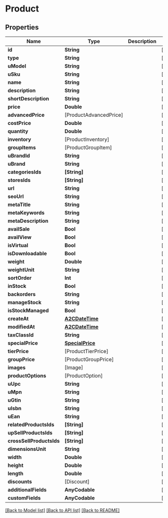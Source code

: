 # Product

## Properties
Name | Type | Description | Notes
------------ | ------------- | ------------- | -------------
**id** | **String** |  | [optional] 
**type** | **String** |  | [optional] 
**uModel** | **String** |  | [optional] 
**uSku** | **String** |  | [optional] 
**name** | **String** |  | [optional] 
**description** | **String** |  | [optional] 
**shortDescription** | **String** |  | [optional] 
**price** | **Double** |  | [optional] 
**advancedPrice** | [ProductAdvancedPrice] |  | [optional] 
**costPrice** | **Double** |  | [optional] 
**quantity** | **Double** |  | [optional] 
**inventory** | [ProductInventory] |  | [optional] 
**groupItems** | [ProductGroupItem] |  | [optional] 
**uBrandId** | **String** |  | [optional] 
**uBrand** | **String** |  | [optional] 
**categoriesIds** | **[String]** |  | [optional] 
**storesIds** | **[String]** |  | [optional] 
**url** | **String** |  | [optional] 
**seoUrl** | **String** |  | [optional] 
**metaTitle** | **String** |  | [optional] 
**metaKeywords** | **String** |  | [optional] 
**metaDescription** | **String** |  | [optional] 
**availSale** | **Bool** |  | [optional] 
**availView** | **Bool** |  | [optional] 
**isVirtual** | **Bool** |  | [optional] 
**isDownloadable** | **Bool** |  | [optional] 
**weight** | **Double** |  | [optional] 
**weightUnit** | **String** |  | [optional] 
**sortOrder** | **Int** |  | [optional] 
**inStock** | **Bool** |  | [optional] 
**backorders** | **String** |  | [optional] 
**manageStock** | **String** |  | [optional] 
**isStockManaged** | **Bool** |  | [optional] 
**createAt** | [**A2CDateTime**](A2CDateTime.md) |  | [optional] 
**modifiedAt** | [**A2CDateTime**](A2CDateTime.md) |  | [optional] 
**taxClassId** | **String** |  | [optional] 
**specialPrice** | [**SpecialPrice**](SpecialPrice.md) |  | [optional] 
**tierPrice** | [ProductTierPrice] |  | [optional] 
**groupPrice** | [ProductGroupPrice] |  | [optional] 
**images** | [Image] |  | [optional] 
**productOptions** | [ProductOption] |  | [optional] 
**uUpc** | **String** |  | [optional] 
**uMpn** | **String** |  | [optional] 
**uGtin** | **String** |  | [optional] 
**uIsbn** | **String** |  | [optional] 
**uEan** | **String** |  | [optional] 
**relatedProductsIds** | **[String]** |  | [optional] 
**upSellProductsIds** | **[String]** |  | [optional] 
**crossSellProductsIds** | **[String]** |  | [optional] 
**dimensionsUnit** | **String** |  | [optional] 
**width** | **Double** |  | [optional] 
**height** | **Double** |  | [optional] 
**length** | **Double** |  | [optional] 
**discounts** | [Discount] |  | [optional] 
**additionalFields** | **AnyCodable** |  | [optional] 
**customFields** | **AnyCodable** |  | [optional] 

[[Back to Model list]](../README.md#documentation-for-models) [[Back to API list]](../README.md#documentation-for-api-endpoints) [[Back to README]](../README.md)


